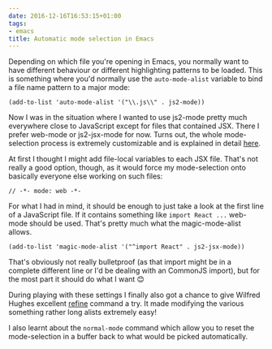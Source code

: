 ```yaml
---
date: 2016-12-16T16:53:15+01:00
tags:
- emacs
title: Automatic mode selection in Emacs
---
```


Depending on which file you're opening in Emacs, you normally want to have
different behaviour or different highlighting patterns to be loaded. This is
something where you'd normally use the `auto-mode-alist` variable to bind a
file name pattern to a major mode:

```
(add-to-list 'auto-mode-alist '("\\.js\\" . js2-mode))
```

Now I was in the situation where I wanted to use js2-mode pretty much everywhere
close to JavaScript except for files that contained JSX. There I prefer web-mode
or js2-jsx-mode for now. Turns out, the whole mode-selection process is
extremely customizable and is explained in detail [here][].

At first I thought I might add file-local variables to each JSX file. That's not
really a good option, though, as it would force my mode-selection onto basically
everyone else working on such files:

```
// -*- mode: web -*-
```

For what I had in mind, it should be enough to just take a look at the first
line of a JavaScript file. If it contains something like `import React ...`
web-mode should be used. That's pretty much what the magic-mode-alist allows.

```
(add-to-list 'magic-mode-alist '("^import React" . js2-jsx-mode))
```

That's obviously not really bulletproof (as that import might be in a complete
different line or I'd be dealing with an CommonJS import), but for the most part
it should do what I want 😊

During playing with these settings I finally also got a chance to give Wilfred
Hughes excellent [refine][] command a try. It made modifying the various
something rather long alists extremely easy!

I also learnt about the `normal-mode` command which allow you to reset the
mode-selection in a buffer back to what would be picked automatically.

[here]: http://www.gnu.org/software/emacs/manual/html_node/emacs/Choosing-Modes.html#Choosing-Modes
[refine]: https://github.com/Wilfred/refine
